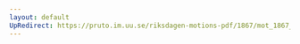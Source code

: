 ```yaml
---
layout: default
UpRedirect: https://pruto.im.uu.se/riksdagen-motions-pdf/1867/mot_1867__ak__261/mot_1867__ak__261-001.pdf
---
```

